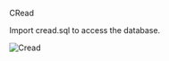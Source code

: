 CRead

Import cread.sql to access the database.

![Cread](https://user-images.githubusercontent.com/47284387/236989755-2ee83dba-e43a-4117-aa9a-1ae29fcb9fc0.png)
